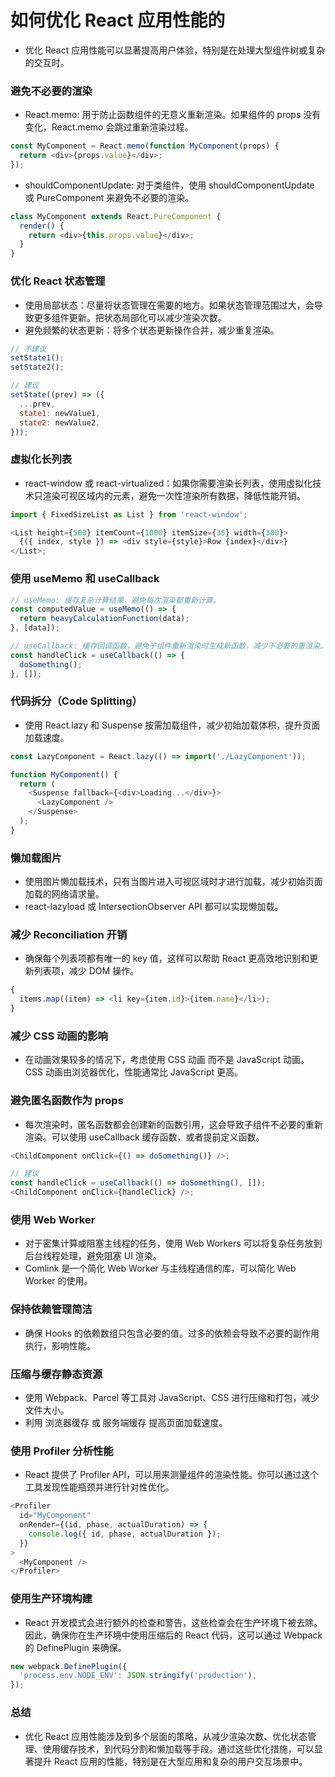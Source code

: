 # 如何优化 React 应用性能的

- 优化 React 应用性能可以显著提高用户体验，特别是在处理大型组件树或复杂的交互时。

### 避免不必要的渲染

- React.memo: 用于防止函数组件的无意义重新渲染。如果组件的 props 没有变化，React.memo 会跳过重新渲染过程。

```js
const MyComponent = React.memo(function MyComponent(props) {
  return <div>{props.value}</div>;
});
```

- shouldComponentUpdate: 对于类组件，使用 shouldComponentUpdate 或 PureComponent 来避免不必要的渲染。

```js
class MyComponent extends React.PureComponent {
  render() {
    return <div>{this.props.value}</div>;
  }
}
```

### 优化 React 状态管理

- 使用局部状态：尽量将状态管理在需要的地方。如果状态管理范围过大，会导致更多组件更新。把状态局部化可以减少渲染次数。
- 避免频繁的状态更新：将多个状态更新操作合并，减少重复渲染。

```js
// 不建议
setState1();
setState2();

// 建议
setState((prev) => ({
  ...prev,
  state1: newValue1,
  state2: newValue2,
}));
```

### 虚拟化长列表

- react-window 或 react-virtualized：如果你需要渲染长列表，使用虚拟化技术只渲染可视区域内的元素，避免一次性渲染所有数据，降低性能开销。

```js
import { FixedSizeList as List } from 'react-window';

<List height={500} itemCount={1000} itemSize={35} width={300}>
  {({ index, style }) => <div style={style}>Row {index}</div>}
</List>;
```

### 使用 useMemo 和 useCallback

```js
// useMemo: 缓存复杂计算结果，避免每次渲染都重新计算。
const computedValue = useMemo(() => {
  return heavyCalculationFunction(data);
}, [data]);

// useCallback: 缓存回调函数，避免子组件重新渲染时生成新函数，减少不必要的重渲染。
const handleClick = useCallback(() => {
  doSomething();
}, []);
```

### 代码拆分（Code Splitting）

- 使用 React.lazy 和 Suspense 按需加载组件，减少初始加载体积，提升页面加载速度。

```js
const LazyComponent = React.lazy(() => import('./LazyComponent'));

function MyComponent() {
  return (
    <Suspense fallback={<div>Loading...</div>}>
      <LazyComponent />
    </Suspense>
  );
}
```

### 懒加载图片

- 使用图片懒加载技术，只有当图片进入可视区域时才进行加载，减少初始页面加载的网络请求量。
- react-lazyload 或 IntersectionObserver API 都可以实现懒加载。

### 减少 Reconciliation 开销

- 确保每个列表项都有唯一的 key 值，这样可以帮助 React 更高效地识别和更新列表项，减少 DOM 操作。

```js
{
  items.map((item) => <li key={item.id}>{item.name}</li>);
}
```

### 减少 CSS 动画的影响

- 在动画效果较多的情况下，考虑使用 CSS 动画 而不是 JavaScript 动画。CSS 动画由浏览器优化，性能通常比 JavaScript 更高。

### 避免匿名函数作为 props

- 每次渲染时，匿名函数都会创建新的函数引用，这会导致子组件不必要的重新渲染。可以使用 useCallback 缓存函数，或者提前定义函数。

```js
<ChildComponent onClick={() => doSomething()} />;

// 建议
const handleClick = useCallback(() => doSomething(), []);
<ChildComponent onClick={handleClick} />;
```

### 使用 Web Worker

- 对于密集计算或阻塞主线程的任务，使用 Web Workers 可以将复杂任务放到后台线程处理，避免阻塞 UI 渲染。
- Comlink 是一个简化 Web Worker 与主线程通信的库，可以简化 Web Worker 的使用。

### 保持依赖管理简洁

- 确保 Hooks 的依赖数组只包含必要的值。过多的依赖会导致不必要的副作用执行，影响性能。

### 压缩与缓存静态资源

- 使用 Webpack、Parcel 等工具对 JavaScript、CSS 进行压缩和打包，减少文件大小。
- 利用 浏览器缓存 或 服务端缓存 提高页面加载速度。

### 使用 Profiler 分析性能

- React 提供了 Profiler API，可以用来测量组件的渲染性能。你可以通过这个工具发现性能瓶颈并进行针对性优化。

```js
<Profiler
  id="MyComponent"
  onRender={(id, phase, actualDuration) => {
    console.log({ id, phase, actualDuration });
  }}
>
  <MyComponent />
</Profiler>
```

### 使用生产环境构建

- React 开发模式会进行额外的检查和警告，这些检查会在生产环境下被去除。因此，确保你在生产环境中使用压缩后的 React 代码，这可以通过 Webpack 的 DefinePlugin 来确保。

```js
new webpack.DefinePlugin({
  'process.env.NODE_ENV': JSON.stringify('production'),
});
```

### 总结

- 优化 React 应用性能涉及到多个层面的策略，从减少渲染次数、优化状态管理、使用缓存技术，到代码分割和懒加载等手段。通过这些优化措施，可以显著提升 React 应用的性能，特别是在大型应用和复杂的用户交互场景中。
